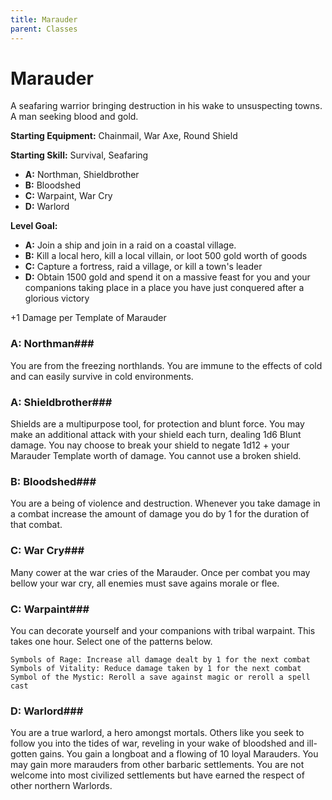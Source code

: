 ```yaml
---
title: Marauder
parent: Classes
---
```


# Marauder #

A seafaring warrior bringing destruction in his wake to unsuspecting towns. A
man seeking blood and gold.

**Starting Equipment:** Chainmail, War Axe, Round Shield

**Starting Skill:** Survival, Seafaring

+ **A:** Northman, Shieldbrother
+ **B:** Bloodshed
+ **C:** Warpaint, War Cry
+ **D:** Warlord

**Level Goal:** 

+ **A:** Join a ship and join in a raid on a coastal village.
+ **B:** Kill a local hero, kill a local villain, or loot 500 gold worth of
goods
+ **C:** Capture a fortress, raid a village, or kill a town's leader
+ **D:** Obtain 1500 gold and spend it on a massive feast for you and your
companions taking place in a place you have just conquered after a glorious
victory

+1 Damage per Template of Marauder

### A: Northman###
You are from the freezing northlands. You are immune to the effects of cold and
can easily survive in cold environments. 

### A: Shieldbrother###
Shields are a multipurpose tool, for protection and blunt force. You may make
an additional attack with your shield each turn, dealing 1d6 Blunt damage. You
nay choose to break your shield to negate 1d12 + your Marauder Template worth
of damage. You cannot use a broken shield.

### B: Bloodshed###
You are a being of violence and destruction. Whenever you take damage in a
combat increase the amount of damage you do by 1 for the duration of that
combat.

### C: War Cry###
Many cower at the war cries of the Marauder. Once per combat you may bellow
your war cry, all enemies must save agains morale or flee.

### C: Warpaint###
You can decorate yourself and your companions with tribal warpaint. This takes
one hour. Select one of the patterns below.

	Symbols of Rage: Increase all damage dealt by 1 for the next combat
	Symbols of Vitality: Reduce damage taken by 1 for the next combat
	Symbol of the Mystic: Reroll a save against magic or reroll a spell cast


### D: Warlord###
You are a true warlord, a hero amongst mortals. Others like you seek to follow
you into the tides of war, reveling in your wake of bloodshed and ill-gotten
gains. You gain a longboat and a flowing of 10 loyal Marauders. You may gain
more marauders from other barbaric settlements. You are not welcome into most
civilized settlements but have earned the respect of other northern Warlords.



